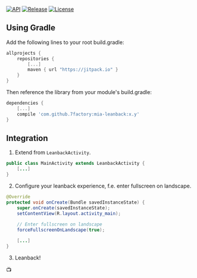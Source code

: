 [![API](https://img.shields.io/badge/API-16%2B-brightgreen.svg?style=flat)](https://android-arsenal.com/api?level=16) [![Release](https://jitpack.io/v/7factory/mia-Leanback.svg)](https://jitpack.io/#7factory/mia-Leanback)
[![License](http://img.shields.io/:license-mit-brightgreen.svg?style=flat)](https://raw.githubusercontent.com/7factory/mia-Leanback/master/LICENSE)

## Using Gradle

Add the following lines to your root build.gradle:

``` gradle
allprojects {
    repositories {
        [...]
        maven { url "https://jitpack.io" }
    }
}
```

Then reference the library from your module's build.gradle:

``` gradle
dependencies {
    [...]
    compile 'com.github.7factory:mia-leanback:x.y'
}
```

## Integration

1. Extend from `LeanbackActivity`.

 ``` java
 public class MainActivity extends LeanbackActivity {
     [...]
 }
 ```

2. Configure your leanback experience, f.e. enter fullscreen on landscape.

 ``` java
 @Override
 protected void onCreate(Bundle savedInstanceState) {
     super.onCreate(savedInstanceState);
     setContentView(R.layout.activity_main);
     
     // Enter fullscreen on landscape
     forceFullscreenOnLandscape(true); 
 
     [...] 
 }
 ```

3. Leanback! 
 
 :tv:
